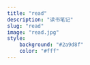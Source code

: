```yaml
---
title: "read"
description: "读书笔记"
slug: "read"
image: "read.jpg"
style:
    background: "#2a9d8f"
    color: "#fff"
---
```

